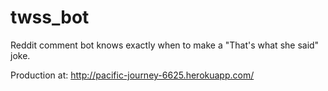 twss_bot
========

Reddit comment bot knows exactly when to make a "That's what she said" joke.

Production at: http://pacific-journey-6625.herokuapp.com/
